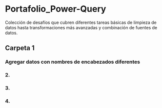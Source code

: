 # Portafolio_Power-Query
Colección de desafíos que cubren diferentes tareas básicas de limpieza de datos hasta transformaciones más avanzadas y combinación de fuentes de datos.

## Carpeta 1
### Agregar datos con nombres de encabezados diferentes



### 2.
### 3.
### 4.
